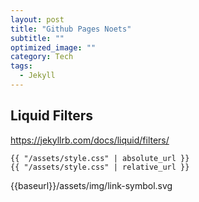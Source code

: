 ```yaml
---
layout: post
title: "Github Pages Noets"
subtitle: "" 
optimized_image: ""
category: Tech
tags:
  - Jekyll
---
```


## Liquid Filters

 https://jekyllrb.com/docs/liquid/filters/

```
{{ "/assets/style.css" | absolute_url }}
{{ "/assets/style.css" | relative_url }}
```

{{baseurl}}/assets/img/link-symbol.svg